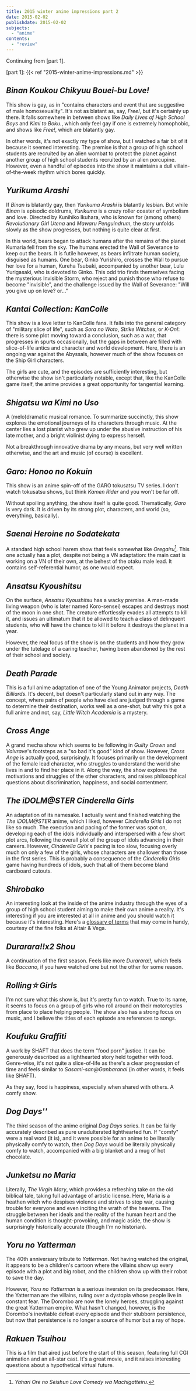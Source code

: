 ```yaml
---
title: 2015 winter anime impressions part 2
date: 2015-02-02
publishdate: 2015-02-02
subjects:
  - "anime"
contents:
  - "review"
---
```


Continuing from [part 1].

[part 1]: {{< ref "2015-winter-anime-impressions.md" >}}

## <i>Binan Koukou Chikyuu Bouei-bu Love!</i>

This show is gay, as in "contains characters and event that are suggestive of
male homosexuality".  It's not as blatant as, say, <i>Free!</i>, but it's
certainly up there.  It falls somewhere in between shows like <i>Daily Lives of
High School Boys</i> and <i>Kimi to Boku.</i>, which only feel gay if one is
extremely homophobic, and shows like <i>Free!</i>, which are blatantly gay.

In other words, it's not exactly my type of show, but I watched a fair bit of
it because it seemed interesting.  The premise is that a group of high school
students are recruited by an alien wombat to protect the planet against another
group of high school students recruited by an alien porcupine.  However, even a
handful of episodes into the show it maintains a dull villain-of-the-week
rhythm which bores quickly.

## <i>Yurikuma Arashi</i>

If <i>Binan</i> is blatantly gay, then <i>Yurikuma Arashi</i> is blatantly
lesbian.  But while <i>Binan</i> is episodic doldrums, <i>Yurikuma</i> is a
crazy roller coaster of symbolism and love.  Directed by Kunihiko Ikuhara, who
is known for (among others) <i>Revolutionary Girl Utena</i> and <i>Mawaru
Penguindrum</i>, the story unfolds slowly as the show progresses, but nothing
is quite clear at first.

In this world, bears began to attack humans after the remains of the planet
Kumaria fell from the sky.  The humans erected the Wall of Severance to keep
out the bears.  It is futile however, as bears infiltrate human society,
disguised as humans.  One bear, Ginko Yurishiro, crosses the Wall to pursue her
love for a human, Kureha Tsubaki, accompanied by another bear, Lulu Yurigasaki,
who is devoted to Ginko.  This odd trio finds themselves facing the mysterious
Invisible Storm, who reject and punish those who refuse to become "invisible",
and the challenge issued by the Wall of Severance: "Will you give up on love?
or..."

## <i>Kantai Collection: KanColle</i>

This show is a love letter to KanColle fans.  It falls into the general
category of "military slice of life", such as <i>Sora no Woto</i>, <i>Strike
Witches</i>, or <i>K-On!</i>: there is some plot moving toward a conclusion,
such as a war, that progresses in spurts occasionally, but the gaps in between
are filled with slice-of-life antics and character and world development.
Here, there is an ongoing war against the Abyssals, however much of the show
focuses on the Ship Girl characters.

The girls are cute, and the episodes are sufficiently interesting, but
otherwise the show isn't particularly notable, except that, like the KanColle
game itself, the anime provides a great opportunity for tangential learning.

## <i>Shigatsu wa Kimi no Uso</i>

A (melo)dramatic musical romance.  To summarize succinctly, this show explores
the emotional journeys of its characters through music.  At the center lies a
lost pianist who grew up under the abusive instruction of his late mother, and
a bright violinist dying to express herself.

Not a breakthrough innovative drama by any means, but very well written
otherwise, and the art and music (of course) is excellent.

## <i>Garo: Honoo no Kokuin</i>

This show is an anime spin-off of the GARO tokusatsu TV series.  I don't watch
tokusatsu shows, but think <i>Kamen Rider</i> and you won't be far off.

Without spoiling anything, the show itself is quite good.  Thematically,
<i>Garo</i> is very dark.  It is driven by its strong plot, characters, and
world (so, everything, basically).

## <i>Saenai Heroine no Sodatekata</i>

A standard high school harem show that feels somewhat like <i>Oregairu</i>[^1].
This one actually has a plot, despite not being a VN adaptation: the main cast
is working on a VN of their own, at the behest of the otaku male lead.  It
contains self-referential humor, as one would expect.

[^1]: <i>Yahari Ore no Seishun Love Comedy wa Machigatteiru.</i>

## <i>Ansatsu Kyoushitsu</i>

On the surface, <i>Ansatsu Kyoushitsu</i> has a wacky premise.  A man-made
living weapon (who is later named Koro-sensei) escapes and destroys most of the
moon in one shot.  The creature effortlessly evades all attempts to kill it,
and issues an ultimatum that it be allowed to teach a class of delinquent
students, who will have the chance to kill it before it destroys the planet in
a year.

However, the real focus of the show is on the students and how they grow under
the tutelage of a caring teacher, having been abandoned by the rest of their
school and society.

## <i>Death Parade</i>

This is a full anime adaptation of one of the Young Animator projects, <i>Death
Billiards</i>.  It's decent, but doesn't particularly stand out in any way.
The concept, where pairs of people who have died are judged through a game to
determine their destination, works well as a one-shot, but why this got a full
anime and not, say, <i>Little Witch Academia</i> is a mystery.

## <i>Cross Ange</i>

A grand mecha show which seems to be following in <i>Guilty Crown</i> and
<i>Valvrave</i>'s footsteps as a "so bad it's good" kind of show.  However,
<i>Cross Ange</i> is actually good, surprisingly.  It focuses primarily on the
development of the female lead character, who struggles to understand the world
she lives in and to find her place in it.  Along the way, the show explores the
motivations and struggles of the other characters, and raises philosophical
questions about discrimination, happiness, and social contentment. 

## <i>The iDOLM@STER Cinderella Girls</i>

An adaptation of its namesake.  I actually went and finished watching the
<i>The iDOLM@STER</i> anime, which I liked, however <i>Cinderella Girls</i> I
do not like so much.  The execution and pacing of the former was spot on,
developing each of the idols individually and interspersed with a few short
plot arcs, following the overall plot of the group of idols advancing in their
careers.  However, <i>Cinderella Girls</i>'s pacing is too slow, focusing
overly much on only a few of the girls, whose characters are shallower than
those in the first series.  This is probably a consequence of the <i>Cinderella
Girls</i> game having hundreds of idols, such that all of them become bland
cardboard cutouts.

## <i>Shirobako</i>

An interesting look at the inside of the anime industry through the eyes of a
group of high school student aiming to make their own anime a reality.  It's
interesting if you are interested at all in anime and you should watch it
because it's interesting.  Here's a [glossary of terms][glossary] that may come
in handy, courtesy of the fine folks at Altair & Vega.

[glossary]: http://altairandvega.net/2015/01/07/shirobako_glossary/

## <i>Durarara!!x2 Shou</i>

A continuation of the first season.  Feels like more <i>Durarara!!</i>, which
feels like <i>Baccano</i>, if you have watched one but not the other for some
reason.

## <i>Rolling☆Girls</i>

I'm not sure what this show is, but it's pretty fun to watch.  True to its
name, it seems to focus on a group of girls who roll around on their
motorcycles from place to place helping people.  The show also has a strong
focus on music, and I believe the titles of each episode are references to
songs.

## <i>Koufuku Graffiti</i>

A work by SHAFT that does the term "food porn" justice.  It can be generously
described as a lighthearted story held together with food.  Genre-wise, it's
not quite a slice-of-life as there's a clear progression of time and feels
similar to <i>Sasami-san@Ganbaranai</i> (in other words, it feels like SHAFT).

As they say, food is happiness, especially when shared with others.  A comfy
show.

## <i>Dog Days''</i>

The third season of the anime original <i>Dog Days</i> series.  It can be
fairly accurately described as pure unadulterated lighthearted fun.  If "comfy"
were a real word (it is), and it were possible for an anime to be literally
physically comfy to watch, then <i>Dog Days</i> would be literally physically
comfy to watch, accompanied with a big blanket and a mug of hot chocolate.

## <i>Junketsu no Maria</i>

Literally, <i>The Virgin Mary</i>, which provides a refreshing take on the old
biblical tale, taking full advantage of artistic license.  Here, Maria is a
heathen witch who despises violence and strives to stop war, causing trouble
for everyone and even inciting the wrath of the heavens.  The struggle between
her ideals and the reality of the human heart and the human condition is
thought-provoking, and magic aside, the show is surprisingly historically
accurate (though I'm no historian).

## <i>Yoru no Yatterman</i>

The 40th anniversary tribute to <i>Yatterman</i>.  Not having watched the
original, it appears to be a children's cartoon where the villains show
up every episode with a plot and big robot, and the children show up with their
robot to save the day.

However, <i>Yoru no Yatterman</i> is a serious inversion on its predecessor.
Here, the Yatterman are the villains, ruling over a dystopia whose people live
in constant fear.  The Dorombo are now the lonely heroes, struggling against
the great Yatterman empire.  What hasn't changed, however, is the Dorombo's
inevitable defeat every episode and their stubborn persistence, but now that
persistence is no longer a source of humor but a ray of hope.

## <i>Rakuen Tsuihou</i>

This is a film that aired just before the start of this season, featuring full
CGI animation and an all-star cast.  It's a great movie, and it raises
interesting questions about a hypothetical virtual future.
